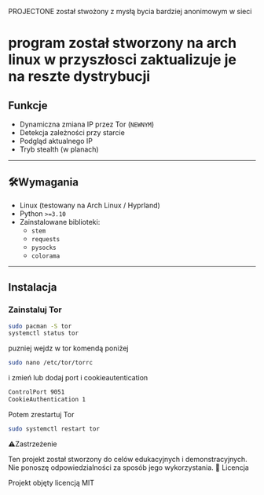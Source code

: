 
PROJECTONE został stwożony z mysłą bycia bardziej anonimowym w sieci

# program został stworzony na arch linux w przyszłosci zaktualizuje je na reszte dystrybucji

## Funkcje

- Dynamiczna zmiana IP przez Tor (`NEWNYM`)
- Detekcja zależności przy starcie
- Podgląd aktualnego IP
- Tryb stealth (w planach)

---

## 🛠Wymagania

- Linux (testowany na Arch Linux / Hyprland)
- Python `>=3.10`
- Zainstalowane biblioteki:
  - `stem`
  - `requests`
  - `pysocks`
  - `colorama`

---

## Instalacja

### Zainstaluj Tor

```bash
sudo pacman -S tor
systemctl status tor

```

puzniej wejdz w tor komendą poniżej

```bash
sudo nano /etc/tor/torrc
```
i zmień lub dodaj port i cookieautentication

```bash
ControlPort 9051
CookieAuthentication 1
```

Potem zrestartuj Tor

```bash
sudo systemctl restart tor
```

⚠️Zastrzeżenie

Ten projekt został stworzony do celów edukacyjnych i demonstracyjnych. Nie ponoszę odpowiedzialności za sposób jego wykorzystania.
📜 Licencja

Projekt objęty licencją MIT



